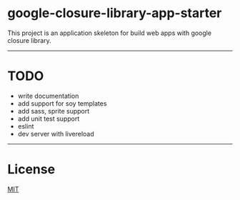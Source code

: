 # google-closure-library-app-starter
This project is an application skeleton for build web apps with google closure library.

___

# TODO
* write documentation
* add support for soy templates
* add sass, sprite support
* add unit test support
* eslint
* dev server with livereload
___

# License
 [MIT](/LICENSE)
